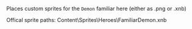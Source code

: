 Places custom sprites for the `Demon` familiar here (either as .png or .xnb)

Offical sprite paths: 
Content\Sprites\Heroes\FamiliarDemon.xnb